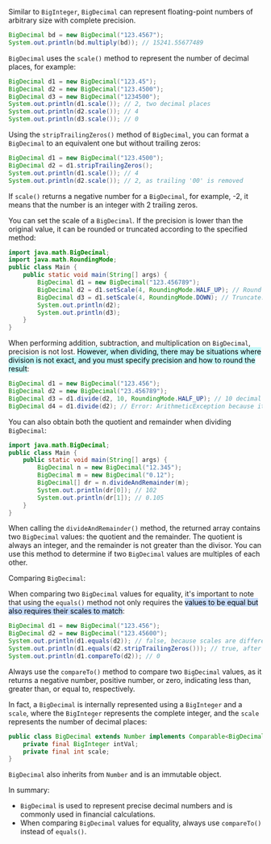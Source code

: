 Similar to `BigInteger`, `BigDecimal` can represent floating-point numbers of arbitrary size with complete precision.

```java
BigDecimal bd = new BigDecimal("123.4567");
System.out.println(bd.multiply(bd)); // 15241.55677489
```

`BigDecimal` uses the `scale()` method to represent the number of decimal places, for example:

```java
BigDecimal d1 = new BigDecimal("123.45");
BigDecimal d2 = new BigDecimal("123.4500");
BigDecimal d3 = new BigDecimal("1234500");
System.out.println(d1.scale()); // 2, two decimal places
System.out.println(d2.scale()); // 4
System.out.println(d3.scale()); // 0
```

Using the `stripTrailingZeros()` method of `BigDecimal`, you can format a `BigDecimal` to an equivalent one but without trailing zeros:

```java
BigDecimal d1 = new BigDecimal("123.4500");
BigDecimal d2 = d1.stripTrailingZeros();
System.out.println(d1.scale()); // 4
System.out.println(d2.scale()); // 2, as trailing '00' is removed
```

If `scale()` returns a negative number for a `BigDecimal`, for example, -2, it means that the number is an integer with 2 trailing zeros.

You can set the scale of a `BigDecimal`. If the precision is lower than the original value, it can be rounded or truncated according to the specified method:

```java
import java.math.BigDecimal;
import java.math.RoundingMode;
public class Main {
    public static void main(String[] args) {
        BigDecimal d1 = new BigDecimal("123.456789");
        BigDecimal d2 = d1.setScale(4, RoundingMode.HALF_UP); // Round to 4 decimal places: 123.4568
        BigDecimal d3 = d1.setScale(4, RoundingMode.DOWN); // Truncate: 123.4567
        System.out.println(d2);
        System.out.println(d3);
    }
}
```

When performing addition, subtraction, and multiplication on `BigDecimal`, precision is not lost. <mark style="background: #ABF7F7A6;">However, when dividing, there may be situations where division is not exact, and you must specify precision and how to round the result</mark>:

```java
BigDecimal d1 = new BigDecimal("123.456");
BigDecimal d2 = new BigDecimal("23.456789");
BigDecimal d3 = d1.divide(d2, 10, RoundingMode.HALF_UP); // 10 decimal places and round: 5.267578125
BigDecimal d4 = d1.divide(d2); // Error: ArithmeticException because it's not exact
```

You can also obtain both the quotient and remainder when dividing `BigDecimal`:

```java
import java.math.BigDecimal;
public class Main {
    public static void main(String[] args) {
        BigDecimal n = new BigDecimal("12.345");
        BigDecimal m = new BigDecimal("0.12");
        BigDecimal[] dr = n.divideAndRemainder(m);
        System.out.println(dr[0]); // 102
        System.out.println(dr[1]); // 0.105
    }
}
```

When calling the `divideAndRemainder()` method, the returned array contains two `BigDecimal` values: the quotient and the remainder. The quotient is always an integer, and the remainder is not greater than the divisor. You can use this method to determine if two `BigDecimal` values are multiples of each other.

Comparing `BigDecimal`:

When comparing two `BigDecimal` values for equality, it's important to note that using the `equals()` method not only requires the <mark style="background: #ADCCFFA6;">values to be equal but also requires their scales to match</mark>:

```java
BigDecimal d1 = new BigDecimal("123.456");
BigDecimal d2 = new BigDecimal("123.45600");
System.out.println(d1.equals(d2)); // false, because scales are different
System.out.println(d1.equals(d2.stripTrailingZeros())); // true, after removing trailing zeros from d2, scales match
System.out.println(d1.compareTo(d2)); // 0
```

Always use the `compareTo()` method to compare two `BigDecimal` values, as it returns a negative number, positive number, or zero, indicating less than, greater than, or equal to, respectively.

In fact, a `BigDecimal` is internally represented using a `BigInteger` and a `scale`, where the `BigInteger` represents the complete integer, and the `scale` represents the number of decimal places:

```java
public class BigDecimal extends Number implements Comparable<BigDecimal> {
    private final BigInteger intVal;
    private final int scale;
}
```

`BigDecimal` also inherits from `Number` and is an immutable object.

In summary:
- `BigDecimal` is used to represent precise decimal numbers and is commonly used in financial calculations.
- When comparing `BigDecimal` values for equality, always use `compareTo()` instead of `equals()`.